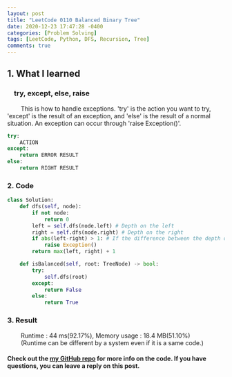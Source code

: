 ```yaml
---
layout: post
title: "LeetCode 0110 Balanced Binary Tree"
date: 2020-12-23 17:47:28 -0400
categories: [Problem Solving]
tags: [LeetCode, Python, DFS, Recursion, Tree]
comments: true
---
```


## 1. What I learned
### &nbsp;&nbsp;&nbsp;&nbsp;try, except, else, raise
&nbsp;&nbsp;&nbsp;&nbsp;&nbsp;&nbsp;&nbsp;&nbsp;This is how to handle exceptions. 'try' is the action you want to try, 'except' is the result of an exception, and 'else' is the result of a normal situation. An exception can occur through 'raise Exception()'.
```python
try:
    ACTION
except:
    return ERROR RESULT
else:
    return RIGHT RESULT
```

### 2. Code
```python
class Solution:
    def dfs(self, node):
        if not node:
            return 0
        left = self.dfs(node.left) # Depth on the left
        right = self.dfs(node.right) # Depth on the right
        if abs(left-right) > 1: # If the difference between the depth on the left and the depth on the right is greater than 1, then the condition is not high-balance binary tree.
            raise Exception()
        return max(left, right) + 1

    def isBalanced(self, root: TreeNode) -> bool:
        try:
            self.dfs(root)
        except:
            return False
        else:
            return True
```

### 3. Result
&nbsp;&nbsp;&nbsp;&nbsp;&nbsp;&nbsp;&nbsp;&nbsp;Runtime : 44 ms(92.17%), Memory usage : 18.4 MB(51.10%)  
&nbsp;&nbsp;&nbsp;&nbsp;&nbsp;&nbsp;&nbsp;&nbsp;(Runtime can be different by a system even if it is a same code.)

#### Check out the [my GitHub repo][hyuk-gh] for more info on the code. If you have questions, you can leave a reply on this post.
[hyuk-gh]:   https://github.com/dlgur1994/StudyAlgorithms
